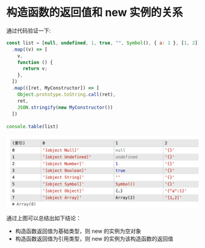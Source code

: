 # 构造函数的返回值和 new 实例的关系

通过代码验证一下:

```js
const list = [null, undefined, 1, true, "", Symbol(), { a: 1 }, [1, 2]]
  .map((v) => [
    v,
    function () {
      return v;
    },
  ])
  .map(([ret, MyConstructor]) => [
    Object.prototype.toString.call(ret),
    ret,
    JSON.stringify(new MyConstructor())
  ])

console.table(list)
```

![构造函数返回值和new实例的关系](./readme.assets/构造函数返回值和new实例的关系.png)

通过上图可以总结出如下结论：

- 构造函数返回值为基础类型，则 new 的实例为空对象
- 构造函数返回值为引用类型，则 new 的实例为该构造函数的返回值

